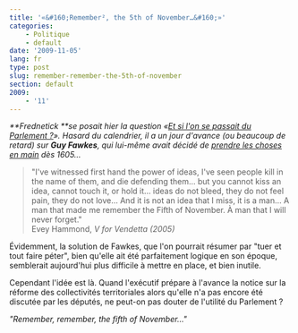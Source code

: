 ```yaml
---
title: '«&#160;Remember², the 5th of November…&#160;»'
categories:
    - Politique
    - default
date: '2009-11-05'
lang: fr
type: post
slug: remember-remember-the-5th-of-november
section: default
2009:
    - '11'
---
```


_**Frednetick **se posait hier la question «[Et si l'on se passait du Parlement&nbsp;?](http://frednetick.fr/)». Hasard du calendrier, il a un jour d'avance (ou beaucoup de retard) sur **Guy Fawkes**, qui lui-même avait décidé de [prendre les choses en main](http://fr.wikipedia.org/wiki/Conspiration_des_poudres) dès 1605…_

<!--more-->

> "I've witnessed first hand the power of ideas, I've seen people kill in the name of them, and die defending them… but you cannot kiss an idea, cannot touch it, or hold it… ideas do not bleed, they do not feel pain, they do not love… And it is not an idea that I miss, it is a man… A man that made me remember the Fifth of November. À man that I will never forget."  
> Evey Hammond, _V for Vendetta (2005)_

Évidemment, la solution de Fawkes, que l'on pourrait résumer par "tuer et tout faire péter", bien qu'elle ait été parfaitement logique en son époque, semblerait aujourd'hui plus difficile à mettre en place, et bien inutile.

Cependant l'idée est là. Quand l'exécutif prépare à l'avance la notice sur la réforme des collectivités territoriales alors qu'elle n'a pas encore été discutée par les députés, ne peut-on pas douter de l'utilité du Parlement&nbsp;?

_"Remember, remember, the fifth of November…"_